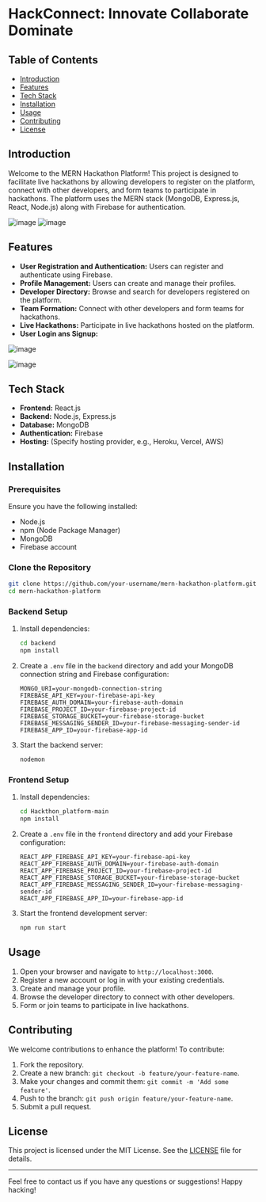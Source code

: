 #   HackConnect: Innovate Collaborate Dominate 

## Table of Contents

- [Introduction](#introduction)
- [Features](#features)
- [Tech Stack](#tech-stack)
- [Installation](#installation)
- [Usage](#usage)
- [Contributing](#contributing)
- [License](#license)

## Introduction

Welcome to the MERN Hackathon Platform! This project is designed to facilitate live hackathons by allowing developers to register on the platform, connect with other developers, and form teams to participate in hackathons. The platform uses the MERN stack (MongoDB, Express.js, React, Node.js) along with Firebase for authentication.


![image](https://github.com/Amanparmarimpulse/Hackthon_platform/assets/129597590/889671ec-36f5-4522-99e1-8f1c49384ddd)
![image](https://github.com/Amanparmarimpulse/Hackthon_platform/assets/129597590/c8974e78-bcd3-4117-a30b-95e1f2cf1ece)


## Features

- **User Registration and Authentication:** Users can register and authenticate using Firebase.
- **Profile Management:** Users can create and manage their profiles.
- **Developer Directory:** Browse and search for developers registered on the platform.
- **Team Formation:** Connect with other developers and form teams for hackathons.
- **Live Hackathons:** Participate in live hackathons hosted on the platform.
- **User Login ans Signup:**
  
![image](https://github.com/Amanparmarimpulse/Hackthon_platform/assets/129597590/7924df1c-feb5-43a1-ac07-41427fafe187)

![image](https://github.com/Amanparmarimpulse/Hackthon_platform/assets/129597590/9e4f613d-1805-4849-87b2-d18ac695d88d)



## Tech Stack

- **Frontend:** React.js
- **Backend:** Node.js, Express.js
- **Database:** MongoDB
- **Authentication:** Firebase
- **Hosting:** (Specify hosting provider, e.g., Heroku, Vercel, AWS)

## Installation

### Prerequisites

Ensure you have the following installed:

- Node.js
- npm (Node Package Manager)
- MongoDB
- Firebase account

### Clone the Repository

```bash
git clone https://github.com/your-username/mern-hackathon-platform.git
cd mern-hackathon-platform
```

### Backend Setup

1. Install dependencies:

    ```bash
    cd backend
    npm install
    ```

2. Create a `.env` file in the `backend` directory and add your MongoDB connection string and Firebase configuration:

    ```env
    MONGO_URI=your-mongodb-connection-string
    FIREBASE_API_KEY=your-firebase-api-key
    FIREBASE_AUTH_DOMAIN=your-firebase-auth-domain
    FIREBASE_PROJECT_ID=your-firebase-project-id
    FIREBASE_STORAGE_BUCKET=your-firebase-storage-bucket
    FIREBASE_MESSAGING_SENDER_ID=your-firebase-messaging-sender-id
    FIREBASE_APP_ID=your-firebase-app-id
    ```

3. Start the backend server:

    ```bash
   nodemon
    ```

### Frontend Setup

1. Install dependencies:

    ```bash
    cd Hackthon_platform-main
    npm install
    ```

2. Create a `.env` file in the `frontend` directory and add your Firebase configuration:

    ```env
    REACT_APP_FIREBASE_API_KEY=your-firebase-api-key
    REACT_APP_FIREBASE_AUTH_DOMAIN=your-firebase-auth-domain
    REACT_APP_FIREBASE_PROJECT_ID=your-firebase-project-id
    REACT_APP_FIREBASE_STORAGE_BUCKET=your-firebase-storage-bucket
    REACT_APP_FIREBASE_MESSAGING_SENDER_ID=your-firebase-messaging-sender-id
    REACT_APP_FIREBASE_APP_ID=your-firebase-app-id
    ```

3. Start the frontend development server:

    ```bash
    npm run start
    ```

## Usage

1. Open your browser and navigate to `http://localhost:3000`.
2. Register a new account or log in with your existing credentials.
3. Create and manage your profile.
4. Browse the developer directory to connect with other developers.
5. Form or join teams to participate in live hackathons.

## Contributing

We welcome contributions to enhance the platform! To contribute:

1. Fork the repository.
2. Create a new branch: `git checkout -b feature/your-feature-name`.
3. Make your changes and commit them: `git commit -m 'Add some feature'`.
4. Push to the branch: `git push origin feature/your-feature-name`.
5. Submit a pull request.

## License

This project is licensed under the MIT License. See the [LICENSE](LICENSE) file for details.

---

Feel free to contact us if you have any questions or suggestions! Happy hacking!
